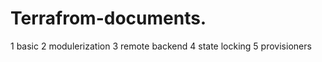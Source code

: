 # Terrafrom-documents.

1 basic
2 modulerization 
3 remote backend
4 state locking 
5 provisioners

